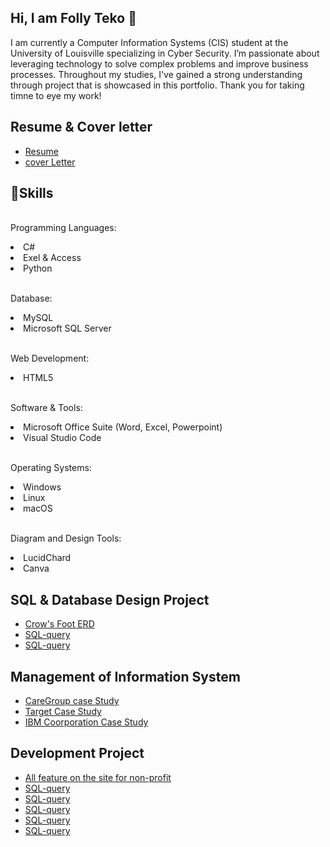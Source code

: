 ## Hi, I am Folly Teko 👋

I am currently a Computer Information Systems (CIS) student at the University of Louisville specializing in Cyber Security. I’m passionate about leveraging technology to solve complex problems and improve business processes. Throughout my studies, I've gained a strong understanding through project that is showcased in this portfolio. Thank you for taking timne to eye my work!

## Resume & Cover letter
<ul dir="auto">
<li><a href="https://github.com/fpteko/Resume.git">Resume</a></li>
<li><a href="https://github.com/fpteko/cover-letter.git">cover Letter</a></li>
</ul>

## 🧠Skills
<p dir="auto"><br>Programming Languages:<br></p>
<li> C#</li>
<li> Exel & Access</li>
<li> Python</li>

<p dir="auto"><br>Database:<br></p>
<li> MySQL</li>
<li> Microsoft SQL Server</li>

<p dir="auto"><br>Web Development:<br></p>
<li> HTML5</li>

<p dir="auto"><br>Software & Tools:<br></p>
<li> Microsoft Office Suite (Word, Excel, Powerpoint)</li>
<li> Visual Studio Code</li>

<p dir="auto"><br>Operating Systems:<br></p>
<li> Windows</li>
<li> Linux</li>
<li> macOS</li>

<p dir="auto"><br>Diagram and Design Tools:<br></p>
<li> LucidChard</li>
<li> Canva</li>
</p>

## SQL & Database Design Project
<ul dir="auto">
<li><a href="https://github.com/fpteko/SQL-.git">Crow's Foot ERD</a></li>
<li><a href="https://github.com/fpteko/SQL-Queries.git">SQL-query</a></li>
<li><a href="https://github.com/fpteko/SQL-query.git">SQL-query</a></li>
</ul>

## Management of Information System
<ul dir="auto">
<li><a href="https://github.com/fpteko/CareGroup-case-study.git">CareGroup case Study</a></li>
<li><a href="https://github.com/fpteko/Data-Breach-Target.git">Target Case Study</a></li>
<li><a href="https://github.com/fpteko/IBM-Case-Study.git">IBM Coorporation Case Study</a></li>
</ul>

## Development Project
<ul dir="auto">
<li><a href="https://github.com/fpteko/Kids-Center-Booking.git">All feature on the site for non-profit</a></li>
<li><a href="">SQL-query</a></li>
<li><a href="">SQL-query</a></li>
<li><a href="">SQL-query</a></li>
<li><a href="">SQL-query</a></li>
<li><a href="">SQL-query</a></li>
</ul>


<!-- 
**fpteko/fpteko** is a ✨ _special_ ✨ repository because its `README.md` (this file) appears on your GitHub profile.

Here are some ideas to get you started:

- 🔭 I’m currently working on ...
- 🌱 I’m currently learning ...
- 👯 I’m looking to collaborate on ...
- 🤔 I’m looking for help with ...
- 💬 Ask me about ...
- 📫 How to reach me: ...
- 😄 Pronouns: ...
- ⚡ Fun fact: ...
-->
